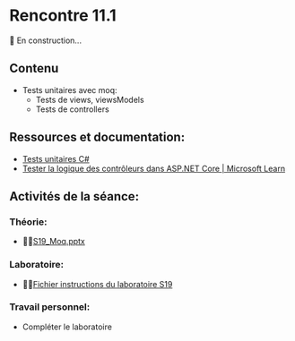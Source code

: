 # Rencontre 11.1

🚧 En construction...

## Contenu
- Tests unitaires avec moq:   
    - Tests de views, viewsModels   
    - Tests de controllers

## Ressources et documentation: 
- [Tests unitaires C#](https://docs.microsoft.com/en-us/dotnet/core/testing/unit-testing-with-dotnet-test)
- [Tester la logique des contrôleurs dans ASP.NET Core | Microsoft Learn](https://learn.microsoft.com/fr-fr/aspnet/core/mvc/controllers/testing?view=aspnetcore-6.0)

## Activités de la séance: 

### Théorie:  
- 🔗‍💥[S19_Moq.pptx](BRISE)

### Laboratoire:  
- 🔗‍💥[Fichier instructions du laboratoire S19](BRISE)

### Travail personnel: 
- Compléter le laboratoire
